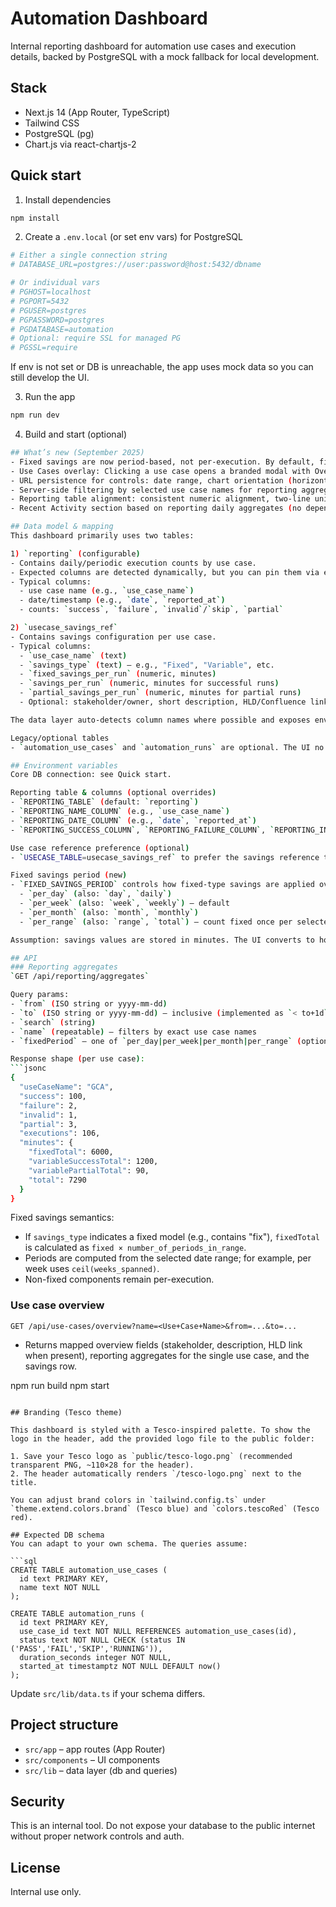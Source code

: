 # Automation Dashboard

Internal reporting dashboard for automation use cases and execution details, backed by PostgreSQL with a mock fallback for local development.

## Stack
- Next.js 14 (App Router, TypeScript)
- Tailwind CSS
- PostgreSQL (pg)
- Chart.js via react-chartjs-2

## Quick start

1. Install dependencies
```bash
npm install
```

2. Create a `.env.local` (or set env vars) for PostgreSQL
```bash
# Either a single connection string
# DATABASE_URL=postgres://user:password@host:5432/dbname

# Or individual vars
# PGHOST=localhost
# PGPORT=5432
# PGUSER=postgres
# PGPASSWORD=postgres
# PGDATABASE=automation
# Optional: require SSL for managed PG
# PGSSL=require
```
If env is not set or DB is unreachable, the app uses mock data so you can still develop the UI.

3. Run the app
```bash
npm run dev
```

4. Build and start (optional)
```bash
## What’s new (September 2025)
- Fixed savings are now period-based, not per-execution. By default, fixed-type use cases contribute a constant per-week amount over the selected date range (configurable; see Environment variables).
- Use Cases overlay: Clicking a use case opens a branded modal with Overview (Stakeholder, short process, HLD link), recent reporting, and savings configuration.
- URL persistence for controls: date range, chart orientation (horizontal), stacked, percent mode, and selected use cases persist in the URL.
- Server-side filtering by selected use case names for reporting aggregates for better performance on large datasets.
- Reporting table alignment: consistent numeric alignment, two-line unit headers, fixed column widths, and hours standardized to two decimals.
- Recent Activity section based on reporting daily aggregates (no dependency on legacy runs table).

## Data model & mapping
This dashboard primarily uses two tables:

1) `reporting` (configurable)
- Contains daily/periodic execution counts by use case.
- Expected columns are detected dynamically, but you can pin them via env vars (see below).
- Typical columns:
  - use case name (e.g., `use_case_name`)
  - date/timestamp (e.g., `date`, `reported_at`)
  - counts: `success`, `failure`, `invalid`/`skip`, `partial`

2) `usecase_savings_ref`
- Contains savings configuration per use case.
- Typical columns:
  - `use_case_name` (text)
  - `savings_type` (text) — e.g., "Fixed", "Variable", etc.
  - `fixed_savings_per_run` (numeric, minutes)
  - `savings_per_run` (numeric, minutes for successful runs)
  - `partial_savings_per_run` (numeric, minutes for partial runs)
  - Optional: stakeholder/owner, short description, HLD/Confluence link (names are mapped dynamically)

The data layer auto-detects column names where possible and exposes env overrides for full control.

Legacy/optional tables
- `automation_use_cases` and `automation_runs` are optional. The UI no longer requires them; any remaining references are guarded and will not crash if these tables are absent.

## Environment variables
Core DB connection: see Quick start.

Reporting table & columns (optional overrides)
- `REPORTING_TABLE` (default: `reporting`)
- `REPORTING_NAME_COLUMN` (e.g., `use_case_name`)
- `REPORTING_DATE_COLUMN` (e.g., `date`, `reported_at`)
- `REPORTING_SUCCESS_COLUMN`, `REPORTING_FAILURE_COLUMN`, `REPORTING_INVALID_COLUMN`, `REPORTING_PARTIAL_COLUMN`

Use case reference preference (optional)
- `USECASE_TABLE=usecase_savings_ref` to prefer the savings reference table for listing live use cases.

Fixed savings period (new)
- `FIXED_SAVINGS_PERIOD` controls how fixed-type savings are applied over time. Supported values (case-insensitive, synonyms allowed):
  - `per_day` (also: `day`, `daily`)
  - `per_week` (also: `week`, `weekly`) — default
  - `per_month` (also: `month`, `monthly`)
  - `per_range` (also: `range`, `total`) — count fixed once per selected date range

Assumption: savings values are stored in minutes. The UI converts to hours for display. If your data is already in hours, you can adjust the conversion in the UI or data layer.

## API
### Reporting aggregates
`GET /api/reporting/aggregates`

Query params:
- `from` (ISO string or yyyy-mm-dd)
- `to` (ISO string or yyyy-mm-dd) — inclusive (implemented as `< to+1d`)
- `search` (string)
- `name` (repeatable) — filters by exact use case names
- `fixedPeriod` — one of `per_day|per_week|per_month|per_range` (optional; defaults to weekly)

Response shape (per use case):
```jsonc
{
  "useCaseName": "GCA",
  "success": 100,
  "failure": 2,
  "invalid": 1,
  "partial": 3,
  "executions": 106,
  "minutes": {
    "fixedTotal": 6000,
    "variableSuccessTotal": 1200,
    "variablePartialTotal": 90,
    "total": 7290
  }
}
```

Fixed savings semantics:
- If `savings_type` indicates a fixed model (e.g., contains "fix"), `fixedTotal` is calculated as `fixed × number_of_periods_in_range`.
- Periods are computed from the selected date range; for example, per week uses `ceil(weeks_spanned)`.
- Non-fixed components remain per-execution.

### Use case overview
`GET /api/use-cases/overview?name=<Use+Case+Name>&from=...&to=...`
- Returns mapped overview fields (stakeholder, description, HLD link when present), reporting aggregates for the single use case, and the savings row.

npm run build
npm start
```

## Branding (Tesco theme)

This dashboard is styled with a Tesco-inspired palette. To show the logo in the header, add the provided logo file to the public folder:

1. Save your Tesco logo as `public/tesco-logo.png` (recommended transparent PNG, ~110×28 for the header).
2. The header automatically renders `/tesco-logo.png` next to the title.

You can adjust brand colors in `tailwind.config.ts` under `theme.extend.colors.brand` (Tesco blue) and `colors.tescoRed` (Tesco red).

## Expected DB schema
You can adapt to your own schema. The queries assume:

```sql
CREATE TABLE automation_use_cases (
  id text PRIMARY KEY,
  name text NOT NULL
);

CREATE TABLE automation_runs (
  id text PRIMARY KEY,
  use_case_id text NOT NULL REFERENCES automation_use_cases(id),
  status text NOT NULL CHECK (status IN ('PASS','FAIL','SKIP','RUNNING')),
  duration_seconds integer NOT NULL,
  started_at timestamptz NOT NULL DEFAULT now()
);
```

Update `src/lib/data.ts` if your schema differs.

## Project structure
- `src/app` – app routes (App Router)
- `src/components` – UI components
- `src/lib` – data layer (db and queries)

## Security
This is an internal tool. Do not expose your database to the public internet without proper network controls and auth.

## License
Internal use only.